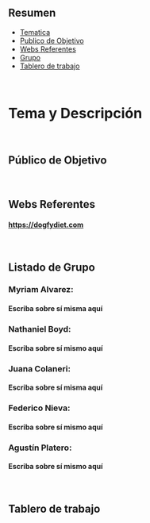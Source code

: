 ## Resumen   
- [Tematica](#Tema-y-Descripción)
- [Publico de Objetivo](#Público-de-Objetivo)
- [Webs Referentes](#Webs-Referentes)
- [Grupo](#Listado-de-Grupo)
- [Tablero de trabajo](#Tablero-de-trabajo) 
<br  />

# Tema y Descripción
<br  />


## Público de Objetivo
<br  />




## Webs Referentes 
#### https://dogfydiet.com
<br  />


## Listado de Grupo

### Myriam Alvarez:
#### Escriba sobre sí misma aquí

### Nathaniel Boyd:
#### Escriba sobre sí mismo aquí

### Juana Colaneri:
#### Escriba sobre sí misma aquí

### Federico Nieva:
#### Escriba sobre sí mismo aquí

### Agustín Platero:
#### Escriba sobre sí mismo aquí
<br  />


## Tablero de trabajo











